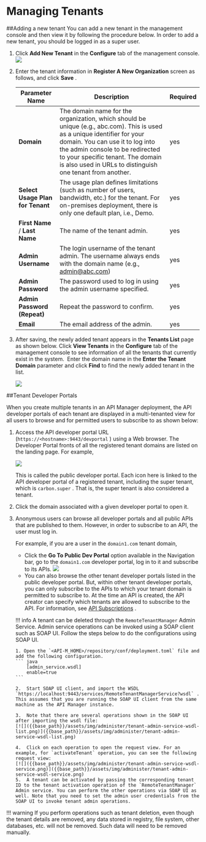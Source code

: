# Managing Tenants


##Adding a new tenant
You can add a new tenant in the management console and then view it by following the procedure below. In order to add a new tenant, you should be logged in as a super user.

1.  Click **Add New Tenant** in the **Configure** tab of the management console.
    ![]({{base_path}}/assets/img/administer/configure-tenants.png)
    
2.  Enter the tenant information in **Register A New Organization** screen as follows, and click **Save** .

    | Parameter Name                   | Description                                                                                                                                                                                                                                                                                       |    Required    |
    |----------------------------------|----------------------------------------|-----------------------------------------------------------------------------------------------------------------------------------------------------------------------------------------------------------------------------------------------------------|
    | **Domain**                       | The domain name for the organization, which should be unique (e.g., abc.com). This is used as a unique identifier for your domain. You can use it to log into the admin console to be redirected to your specific tenant. The domain is also used in URLs to distinguish one tenant from another. |    yes|
    | **Select Usage Plan for Tenant** | The usage plan defines limitations (such as number of users, bandwidth, etc.) for the tenant. For on-premises deployment, there is only one default plan, i.e., Demo.        |  yes                                                                                                                 |
       | **First Name** / **Last Name**   | The name of the tenant admin.                                                                                                                                                                                                                                                                     | yes|
       | **Admin Username**               | The login username of the tenant admin. The username always ends with the domain name (e.g., admin@abc.com)                                                                                                                                                                                       |yes|
       | **Admin Password**               | The password used to log in using the admin username specified.                                                                                                                                                                                                                                   |yes|
       | **Admin Password (Repeat)**      | Repeat the password to confirm.                                                                                                                                                                                                                                                                   |yes|
       | **Email**                        | The email address of the admin.                                                                                                                                                                                                                                                                   |yes|    


3.  After saving, the newly added tenant appears in the **Tenants List** page as shown below. Click **View Tenants** in the **Configure** tab of the management console to see information of all the tenants that currently exist in the system.  Enter the domain name in the **Enter the Tenant Domain** parameter and click **Find** to find the newly added tenant in the list.

    [![]({{base_path}}/assets/img/administer/tenant-list.png)]({{base_path}}/assets/img/administer/tenant-list.png)
    
##Tenant Developer Portals

When you create multiple tenants in an API Manager deployment, the API developer portals of each tenant are displayed in a multi-tenanted view for all users to browse and for permitted users to subscribe to as shown below:

1.  Access the API developer portal URL (`https://<hostname>:9443/devportal` ) using a Web browser. The Developer Portal fronts of all the registered tenant domains are listed on the landing page. For example,

    [![]({{base_path}}/assets/img/administer/tenant-developer-portals.png)]({{base_path}}/assets/img/administer/tenant-developer-portals.png)
    
     This is called the public developer portal. Each icon here is linked to the API developer portal of a registered tenant, including the super tenant, which is `carbon.super` . That is, the super tenant is also considered a tenant.

2.  Click the domain associated with a given developer portal to open it.

3.  Anonymous users can browse all developer portals and all public APIs that are published to them. However, in order to subscribe to an API, the user must log in.

    For example, if you are a user in the `domain1.com` tenant domain,

    -   Click the **Go To Public Dev Portal** option available in the Navigation bar, go to the `domain1.com` developer portal, log in to it and subscribe to its APIs.
    [![]({{base_path}}/assets/img/administer/tenant-naviagtion-bar.png)]({{base_path}}/assets/img/administer/tenant-naviagtion-bar.png)
    -   You can also browse the other tenant developer portals listed in the public developer portal. But, within other tenant developer portals, you can only subscribe to the APIs to which your tenant domain is permitted to subscribe to. At the time an API is created, the API creator can specify which tenants are allowed to subscribe to the API. For information, see [API Subscriptions]({{base_path}}/learn/consume-api/manage-subscription/subscribe-to-an-api.md) .

    !!! info
        A tenant can be deleted through the `RemoteTenantManager` Admin Service. Admin service operations can be invoked using a SOAP client such as SOAP UI. Follow the steps below to do the configurations using SOAP UI.

        1. Open the `<API-M_HOME>/repository/conf/deployment.toml` file and add the following configuration.
        ``` java
            [admin_service.wsdl]
            enable=true
        ```
        
        2.  Start SOAP UI client, and import the WSDL `https://localhost:9443/services/RemoteTenantManagerService?wsdl` . This assumes that you are running the SOAP UI client from the same machine as the API Manager instance.

        3.  Note that there are several operations shown in the SOAP UI after importing the wsdl file:
        [![]({{base_path}}/assets/img/administer/tenant-admin-service-wsdl-list.png)]({{base_path}}/assets/img/administer/tenant-admin-service-wsdl-list.png)
            
        4.  Click on each operation to open the request view. For an example, for `activateTenant` operation, you can see the following request view:
        [![]({{base_path}}/assets/img/administer/tenant-admin-service-wsdl-service.png)]({{base_path}}/assets/img/administer/tenant-admin-service-wsdl-service.png)
        5.  A tenant can be activated by passing the corresponding tenant ID to the tenant activation operation of the `RemoteTenantManager` Admin service. You can perform the other operations via SOAP UI as well. Note that you need to set the admin user credentials from the SOAP UI to invoke tenant admin operations.

!!! warning
    If you perform operations such as tenant deletion, even though the tenant details are removed, any data stored in registry, file system, other databases, etc. will not be removed. Such data will need to be removed manually.


